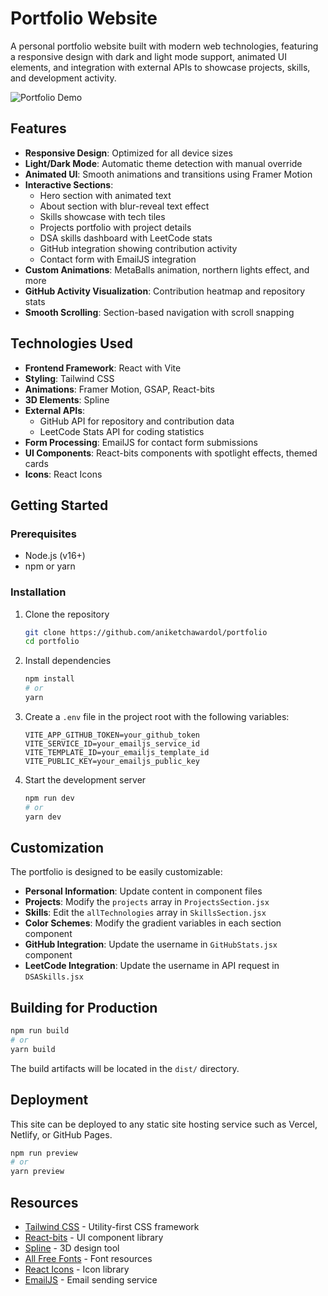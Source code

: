 # Portfolio Website

A personal portfolio website built with modern web technologies, featuring a responsive design with dark and light mode support, animated UI elements, and integration with external APIs to showcase projects, skills, and development activity.

![Portfolio Demo](./public/portfolio-screenshot.png)

## Features

- **Responsive Design**: Optimized for all device sizes
- **Light/Dark Mode**: Automatic theme detection with manual override
- **Animated UI**: Smooth animations and transitions using Framer Motion
- **Interactive Sections**:
  - Hero section with animated text
  - About section with blur-reveal text effect
  - Skills showcase with tech tiles
  - Projects portfolio with project details
  - DSA skills dashboard with LeetCode stats
  - GitHub integration showing contribution activity
  - Contact form with EmailJS integration
- **Custom Animations**: MetaBalls animation, northern lights effect, and more
- **GitHub Activity Visualization**: Contribution heatmap and repository stats
- **Smooth Scrolling**: Section-based navigation with scroll snapping

## Technologies Used

- **Frontend Framework**: React with Vite
- **Styling**: Tailwind CSS
- **Animations**: Framer Motion, GSAP, React-bits
- **3D Elements**: Spline
- **External APIs**:
  - GitHub API for repository and contribution data
  - LeetCode Stats API for coding statistics
- **Form Processing**: EmailJS for contact form submissions
- **UI Components**: React-bits components with spotlight effects, themed cards
- **Icons**: React Icons

## Getting Started

### Prerequisites

- Node.js (v16+)
- npm or yarn

### Installation

1. Clone the repository

   ```sh
   git clone https://github.com/aniketchawardol/portfolio
   cd portfolio
   ```

2. Install dependencies

   ```sh
   npm install
   # or
   yarn
   ```

3. Create a `.env` file in the project root with the following variables:

   ```
   VITE_APP_GITHUB_TOKEN=your_github_token
   VITE_SERVICE_ID=your_emailjs_service_id
   VITE_TEMPLATE_ID=your_emailjs_template_id
   VITE_PUBLIC_KEY=your_emailjs_public_key
   ```

4. Start the development server
   ```sh
   npm run dev
   # or
   yarn dev
   ```

## Customization

The portfolio is designed to be easily customizable:

- **Personal Information**: Update content in component files
- **Projects**: Modify the `projects` array in `ProjectsSection.jsx`
- **Skills**: Edit the `allTechnologies` array in `SkillsSection.jsx`
- **Color Schemes**: Modify the gradient variables in each section component
- **GitHub Integration**: Update the username in `GitHubStats.jsx` component
- **LeetCode Integration**: Update the username in API request in `DSASkills.jsx`

## Building for Production

```sh
npm run build
# or
yarn build
```

The build artifacts will be located in the `dist/` directory.

## Deployment

This site can be deployed to any static site hosting service such as Vercel, Netlify, or GitHub Pages.

```sh
npm run preview
# or
yarn preview
```

## Resources

- [Tailwind CSS](https://tailwindcss.com/) - Utility-first CSS framework
- [React-bits](https://www.reactbits.dev/) - UI component library
- [Spline](https://spline.design/) - 3D design tool
- [All Free Fonts](https://www.allfreefonts.co/) - Font resources
- [React Icons](https://react-icons.github.io/react-icons/) - Icon library
- [EmailJS](https://www.emailjs.com/) - Email sending service




